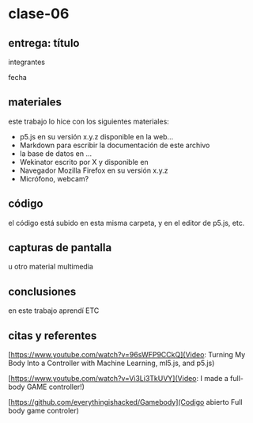 # clase-06

## entrega: título

integrantes

fecha

## materiales

este trabajo lo hice con los siguientes materiales:

- p5.js en su versión x.y.z disponible en la web...
- Markdown para escribir la documentación de este archivo
- la base de datos en ...
- Wekinator escrito por X y disponible en
- Navegador Mozilla Firefox en su versión x.y.z
- Micrófono, webcam?

## código

el código está subido en esta misma carpeta, y en el editor de p5.js, etc.

## capturas de pantalla

u otro material multimedia

## conclusiones

en este trabajo aprendí ETC

## citas y referentes

[https://www.youtube.com/watch?v=96sWFP9CCkQ](Video: Turning My Body Into a Controller with Machine Learning, ml5.js, and p5.js)

[https://www.youtube.com/watch?v=Vi3Li3TkUVY](Video:  I made a full-body GAME controller!)

[https://github.com/everythingishacked/Gamebody](Codigo abierto Full body game controler)
